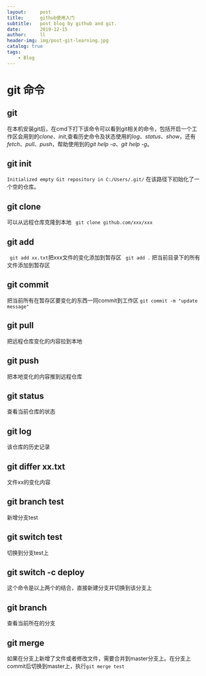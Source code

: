 ```yaml
---
layout:     post
title:      github使用入门
subtitle:   post blog by github and git.
date:       2019-12-15
author:     ll
header-img: img/post-git-learning.jpg
catalog: true
tags:
    - Blog
---
```

# git 命令
## git
在本机安装git后，在cmd下打下该命令可以看到git相关的命令，包括开启一个工作区会用到的*clone*、*init*,查看历史命令及状态使用的*log*、*status*、*show*，还有*fetch*、*pull*、*push*，帮助使用到的*git help -a*、*git help -g*。
## git init
```Initialized empty Git repository in C:/Users/.git/```
在该路径下初始化了一个空的仓库。
## git clone
可以从远程仓库克隆到本地 
 ``` git clone github.com/xxx/xxx```
## git add 
``` git add xx.txt```把xxx文件的变化添加到暂存区
``` git add .``` 把当前目录下的所有文件添加到暂存区
## git commit
把当前所有在暂存区要变化的东西一同commit到工作区
```git commit -m "update message"```
## git pull
把远程仓库变化的内容拉到本地
## git push
把本地变化的内容推到远程仓库
## git status
查看当前仓库的状态
## git log
该仓库的历史记录
## git differ xx.txt
文件xx的变化内容
## git branch test
新增分支test
## git switch test
切换到分支test上
## git switch -c deploy
这个命令是以上两个的结合，直接新建分支并切换到该分支上
## git branch
查看当前所在的分支
## git merge
如果在分支上新增了文件或者修改文件，需要合并到master分支上。在分支上commit后切换到master上，执行```git merge test```

